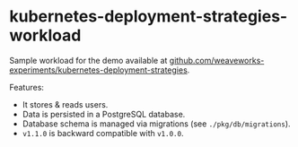 # kubernetes-deployment-strategies-workload

Sample workload for the demo available at [github.com/weaveworks-experiments/kubernetes-deployment-strategies](https://github.com/weaveworks-experiments/kubernetes-deployment-strategies).

Features:

- It stores & reads users.
- Data is persisted in a PostgreSQL database.
- Database schema is managed via migrations (see `./pkg/db/migrations`).
- `v1.1.0` is backward compatible with `v1.0.0`.
